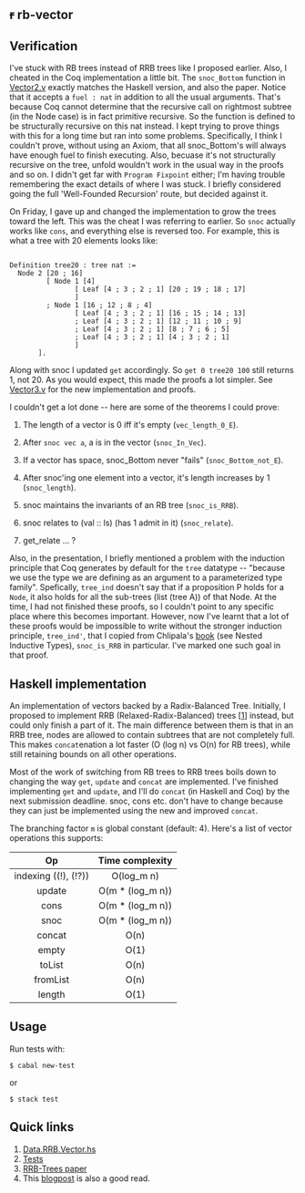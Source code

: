 ## ~~r~~ rb-vector


## Verification

I've stuck with RB trees instead of RRB trees like I proposed earlier. Also,
I cheated in the Coq implementation a little bit. The `snoc_Bottom` function
in [Vector2.v](proofs/Vector2.v) exactly matches the Haskell version, and also
the paper. Notice that it accepts a `fuel : nat` in addition to all the
usual arguments. That's because Coq cannot determine that the recursive
call on rightmost subtree (in the Node case) is in fact primitive recursive.
So the function is defined to be structurally recursive on this nat instead.
I kept trying to prove things with this for a long time but ran into some
problems. Specifically, I think I couldn't prove, without using an Axiom, that
all snoc_Bottom's will always have enough fuel to finish executing. Also,
becuase it's not structurally recursive on the tree, unfold wouldn't work
in the usual way in the proofs and so on. I didn't get far with
`Program Fixpoint` either; I'm having trouble remembering the exact details of
where I was stuck. I briefly considered going the full 'Well-Founded Recursion'
route, but decided against it.


On Friday, I gave up and changed the implementation to grow the trees toward
the left. This was the cheat I was referring to earlier. So `snoc` actually
works like `cons`, and everything else is reversed too.
For example, this is what a tree with 20 elements looks like:


```Coq

Definition tree20 : tree nat :=
  Node 2 [20 ; 16]
         [ Node 1 [4]
                [ Leaf [4 ; 3 ; 2 ; 1] [20 ; 19 ; 18 ; 17]
                ]
         ; Node 1 [16 ; 12 ; 8 ; 4]
                [ Leaf [4 ; 3 ; 2 ; 1] [16 ; 15 ; 14 ; 13]
                ; Leaf [4 ; 3 ; 2 ; 1] [12 ; 11 ; 10 ; 9]
                ; Leaf [4 ; 3 ; 2 ; 1] [8 ; 7 ; 6 ; 5]
                ; Leaf [4 ; 3 ; 2 ; 1] [4 ; 3 ; 2 ; 1]
                ]
       ].

```

Along with snoc I updated `get` accordingly. So `get 0 tree20 100` still
returns 1, not 20. As you would expect, this made the proofs a lot simpler.
See [Vector3.v](proofs/Vector3.v) for the new implementation and proofs.


I couldn't get a lot done -- here are some of the theorems I could prove:

1. The length of a vector is 0 iff it's empty (`vec_length_0_E`).
2. After `snoc vec a`, a is in the vector (`snoc_In_Vec`).
3. If a vector has space, snoc_Bottom never "fails" (`snoc_Bottom_not_E`).
4. After snoc'ing one element into a vector, it's length increases by 1
   (`snoc_length`).
5. snoc maintains the invariants of an RB tree (`snoc_is_RRB`).
6. snoc relates to (val :: ls) (has 1 admit in it) (`snoc_relate`).


7. get_relate ... ?



Also, in the presentation, I briefly mentioned a problem with the induction
principle that Coq generates by default for the `tree` datatype --
"because we use the type we are defining as an argument to a parameterized type family".
Spefically, `tree_ind` doesn't say that if a proposition P holds for a `Node`,
it also holds for all the sub-trees (list (tree A)) of that Node. At the time,
I had not finished these proofs, so I  couldn't point to any specific place
where this becomes important. However, now I've learnt that a lot of these
proofs would be impossible to write without the stronger induction principle,
`tree_ind'`, that I copied from Chlipala's [book](http://adam.chlipala.net/cpdt/html/InductiveTypes.html)
(see Nested Inductive Types), `snoc_is_RRB` in particular. I've marked
one such goal in that proof.



## Haskell implementation

An implementation of vectors backed by a Radix-Balanced Tree.
Initially, I proposed to implement RRB (Relaxed-Radix-Balanced) trees [[1]] instead,
but could only finish a part of it.
The main difference between them is that
in an RRB tree, nodes are allowed to contain subtrees that are not
completely full. This makes `concat`enation a lot faster (O (log n) vs O(n) for RB trees),
while still retaining bounds on all other operations.


Most of the work of switching from RB trees to RRB trees boils down to changing
the way `get`, `update` and `concat` are implemented. I've finished implementing
`get` and `update`, and I'll do `concat` (in Haskell and Coq) by the next
submission deadline. snoc, cons etc. don't have to change because they can
just be implemented using the new and improved `concat`.


The branching factor `m` is global constant (default: 4). Here's a list of vector
operations this supports:


| Op                   | Time complexity   |
|    :---:             |     :---:         |
| indexing ((!), (!?)) | O(log_m n)        |
| update               | O(m * (log_m n))  |
| cons                 | O(m * (log_m n))  |
| snoc                 | O(m * (log_m n))  |
| concat               | O(n)              |
| empty                | O(1)              |
| toList               | O(n)              |
| fromList             | O(n)              |
| length               | O(1)              |


[1]: https://infoscience.epfl.ch/record/213452/files/rrbvector.pdf


## Usage

Run tests with:

    $ cabal new-test

or

    $ stack test


## Quick links

1. [Data.RRB.Vector.hs](https://github.com/ckoparkar/rrb-vector/blob/master/src/Data/RRB/Vector.hs)
2. [Tests](https://github.com/ckoparkar/rrb-vector/blob/master/tests/Main.hs)
3. [RRB-Trees paper][1]
4. This [blogpost](https://hypirion.com/musings/understanding-persistent-vector-pt-1) is also a good read.
